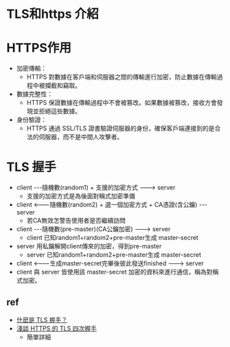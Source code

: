 # TLS和https 介紹

# HTTPS作用
* 加密傳輸：
  * HTTPS 對數據在客戶端和伺服器之間的傳輸進行加密，防止數據在傳輸過程中被攔截和竊取。
* 數據完整性：
  * HTTPS 保證數據在傳輸過程中不會被篡改。如果數據被篡改，接收方會發現並拒絕這些數據。
* 身份驗證：
  * HTTPS 通過 SSL/TLS 證書驗證伺服器的身份，確保客戶端連接到的是合法的伺服器，而不是中間人攻擊者。
# TLS 握手
* client ---隨機數(random1) + 支援的加密方式 ---> server
  * 支援的加密方式是為後面對稱式加密準備
* client <---隨機數(random2) + 選一個加密方式 + CA憑證(含公鑰) --- server
  * 若CA無效怎警告使用者是否繼續訪問
* client ---隨機數(pre-master)(CA公鑰加密) ---> server
  * client 已知random1+random2+pre-master生成 master-secret
* server 用私鑰解開client傳來的加密，得到pre-master
  * server 已知random1+random2+pre-master生成 master-secret
* client <---生成master-secret完畢後彼此發送finished ---> server
* client 與 server 皆使用該 master-secret 加密的資料來進行通信，稱為對稱式加密。

## ref
* [什麽是 TLS 握手？](https://www.cloudflare.com/zh-tw/learning/ssl/what-happens-in-a-tls-handshake/)
* [淺談 HTTPS 的 TLS 四次握手](https://klj40702.medium.com/%E6%B7%BA%E8%AB%87-https-%E7%9A%84-tls-%E5%9B%9B%E6%AC%A1%E6%8F%A1%E6%89%8B-ee8fc721b)
  * 簡單詳細